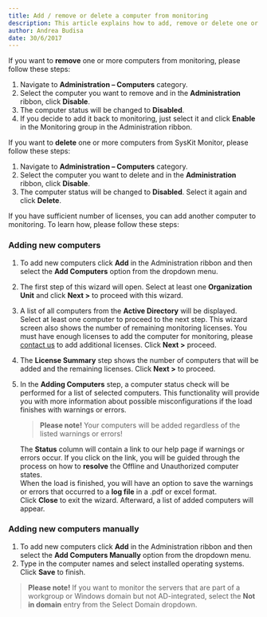 ```yaml
---
title: Add / remove or delete a computer from monitoring
description: This article explains how to add, remove or delete one or more computers from monitoring.
author: Andrea Budisa
date: 30/6/2017
---
```


If you want to **remove** one or more computers from monitoring, please follow these steps:

1. Navigate to **Administration – Computers** category.
2. Select the computer you want to remove and in the **Administration** ribbon, click **Disable**.
3. The computer status will be changed to **Disabled**.
4. If you decide to add it back to monitoring, just select it and click **Enable** in the Monitoring group in the Administration ribbon.

If you want to **delete** one or more computers from SysKit Monitor, please follow these steps:

1. Navigate to **Administration – Computers** category.
2. Select the computer you want to delete and in the **Administration** ribbon, click **Disable**.
3. The computer status will be changed to **Disabled**. Select it again and click **Delete**.

If you have sufficient number of licenses, you can add another computer to monitoring. To learn how, please follow these steps:

### Adding new computers

1. To add new computers click **Add** in the Administration ribbon and then select the **Add Computers** option from the dropdown menu.
2. The first step of this wizard will open. Select at least one **Organization Unit** and click **Next >** to proceed with this wizard.
3. A list of all computers from the **Active Directory** will be displayed. Select at least one computer to proceed to the next step. This wizard screen also shows the number of remaining monitoring licenses. You must have enough licenses to add the computer for monitoring, please [contact us](https://www.syskit.com/company/contact-us) to add additional licenses. Click **Next >** proceed.
4. The **License Summary** step shows the number of computers that will be added and the remaining licenses. Click **Next >** to proceed.
5. In the **Adding Computers** step, a computer status check will be performed for a list of selected computers. This functionality will provide you with more information about possible misconfigurations if the load finishes with warnings or errors.
   > **Please note!** Your computers will be added regardless of the listed warnings or errors!

   The **Status** column will contain a link to our help page if warnings or errors occur. If you click on the link, you will be guided through the process on how to **resolve** the Offline and Unauthorized computer states.  
   When the load is finished, you will have an option to save the warnings or errors that occurred to a **log file** in a .pdf or excel format.  
   Click **Close** to exit the wizard. Afterward, a list of added computers will appear.

### Adding new computers manually

1. To add new computers click **Add** in the Administration ribbon and then select the **Add Computers Manually** option from the dropdown menu.
2. Type in the computer names and select installed operating systems. Click **Save** to finish.

> **Please note!** If you want to monitor the servers that are part of a workgroup or Windows domain but not AD-integrated, select the __Not in domain__ entry from the Select Domain dropdown.
